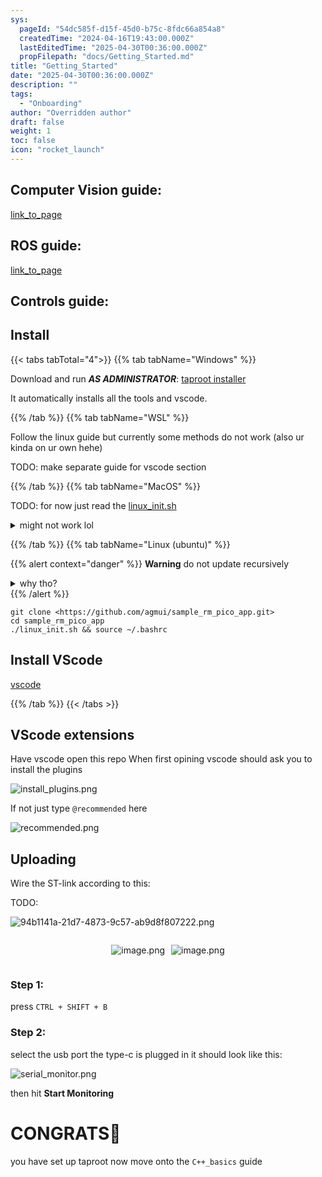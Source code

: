 ```yaml
---
sys:
  pageId: "54dc585f-d15f-45d0-b75c-8fdc66a854a8"
  createdTime: "2024-04-16T19:43:00.000Z"
  lastEditedTime: "2025-04-30T00:36:00.000Z"
  propFilepath: "docs/Getting_Started.md"
title: "Getting_Started"
date: "2025-04-30T00:36:00.000Z"
description: ""
tags:
  - "Onboarding"
author: "Overridden author"
draft: false
weight: 1
toc: false
icon: "rocket_launch"
---
```


## Computer Vision guide:

[link_to_page](86d45bc0-388b-4d26-8848-44f255f73d0e)

## ROS guide:

[link_to_page](3c76c1de-ec8f-46d6-8b0a-294005edc2d5)

## Controls guide:

## Install

{{< tabs tabTotal="4">}}
{{% tab tabName="Windows" %}}

Download and run _**AS ADMINISTRATOR**_: [taproot installer](https://github.com/Thornbots/TeachingFreshies/releases/tag/1.0)

It automatically installs all the tools and vscode.

{{% /tab %}}
{{% tab tabName="WSL" %}}

Follow the linux guide but currently some methods do not work (also ur kinda on ur own hehe)

TODO: make separate guide for vscode section

{{% /tab %}}
{{% tab tabName="MacOS" %}}

TODO: for now just read the [linux_init.sh](https://github.com/agmui/sample_rm_pico_app/blob/main/linux_init.sh)

<details>
<summary>might not work lol</summary>

`brew install libusb pkg-config`

Next install: [vscode](https://code.visualstudio.com/Download)

</details>

{{% /tab %}}
{{% tab tabName="Linux (ubuntu)" %}}

{{% alert context="danger" %}}
**Warning** do not update recursively
<details>
<summary>why tho?</summary>
There are some submodules that may go on for a while (like tinyusb) and I highly
recommend you don't need to get them.
If you want to see what submodules I update just look in `linux_init.sh`
</details>
{{% /alert %}}

```shell
git clone <https://github.com/agmui/sample_rm_pico_app.git>
cd sample_rm_pico_app
./linux_init.sh && source ~/.bashrc
```

## Install VScode

[vscode](https://code.visualstudio.com/Download)

{{% /tab %}}
{{< /tabs >}}

## VScode extensions

Have vscode open this repo
When first opining vscode should ask you to install the plugins

![install_plugins.png](https://prod-files-secure.s3.us-west-2.amazonaws.com/d518164a-d88e-44d1-a4ee-3adb3bd8bce0/89bd30f0-1825-4e77-867b-0a41ce370880/install_plugins.png?X-Amz-Algorithm=AWS4-HMAC-SHA256&X-Amz-Content-Sha256=UNSIGNED-PAYLOAD&X-Amz-Credential=ASIAZI2LB466RTXEG7KH%2F20250716%2Fus-west-2%2Fs3%2Faws4_request&X-Amz-Date=20250716T024830Z&X-Amz-Expires=3600&X-Amz-Security-Token=IQoJb3JpZ2luX2VjEDoaCXVzLXdlc3QtMiJHMEUCIQCsQSOBZ7DzAyAnm3pgAGIr4ASxKhHFJ2teb94edqUABwIgGHSDomowy8cNrvaa16teK7aOQIR2rSAO1TBIpyYKaAAq%2FwMIUhAAGgw2Mzc0MjMxODM4MDUiDCbIKSxSY5kuOn%2BueyrcAxCKdT1F%2F6HH3%2BR5hOsxbW45RzKbdC9%2FtpZI7wPtEBHFasaN1iiUXEhFxjuKWkRQHXjmJ1HGRCfRsnoz%2F1xxqs%2BgTW9Jo8XpwWUNlujEXVeO0ZU%2FrirN%2Buqze8LBiu0G%2FjhyMzLbK2wCVNTnj2zgwH91MGhYY9NcxDPHDDjtDG4ln6m61o%2BBAZzIiv7aq2fn36vwX%2BWiOIsqYUwwIFKvR%2F9GWvUkRJyAB7bJZBffWsinrG3YSt4T4z3NJvpdkQaY%2FgMKyj13CL637oP2evfdeWmDT1fIXD92RpuUCcLWJbSRbyGj5Mo0R1aT6wDVu8tpj0CN0truneUZZBnlx8a9dV3eB%2BsderTXOKi8I8tvYSiepC0UowsvyXfKYLvwir8cZhYi4kttrMEF5LSW2ybVOuRBTCziVW%2BJZ9Y0GrNPQQGe60a%2FFzAqVjDBivsw6e6YQzxb0vm4VcgALCC7DhKIbKNXPzu40XKhce9NdLvUqn%2BaqQiZS2vwwenIBvlXDkhnEeUXV9njN0cYy%2BeCn882dreFlYF%2BobrnqqAgdYcyrFS6V8oM1ZuQLzRPvBXbdiVGJi6ymUmixNN73NiYBpyBD30tg8Co1RmQOUipQBni5mAyDPv7UqBSjltIUXx0MM7928MGOqUBoPjPGRkG9P4FRCciW7Q0pCDIfiLdDmSXJTOmcvlvCFx6H%2BZw2ksfaUwo2%2FWrXXaP9u3j2gplNGCEpRlZPscl46iaIWJWqAS%2BkLUKQhs53vRHDER2kG%2FcpiOJimL3bt11jrt2VhoQmsxU9O8FOujMs%2BZL7oSrPJ%2BICIQtwd24cvwAT9z2sq5BNDmWeLhjsgAdZTkf6SDFPVti29U1pUnDII%2BcxLVv&X-Amz-Signature=69179421032a5748f2a7864e3bb4d318e8268a648fa5688c2a32322ca4f1a836&X-Amz-SignedHeaders=host&x-amz-checksum-mode=ENABLED&x-id=GetObject)

If not just type `@recommended` here  

![recommended.png](https://prod-files-secure.s3.us-west-2.amazonaws.com/d518164a-d88e-44d1-a4ee-3adb3bd8bce0/61e661e9-5d85-4dfc-be0d-8d2097a5e793/recommended.png?X-Amz-Algorithm=AWS4-HMAC-SHA256&X-Amz-Content-Sha256=UNSIGNED-PAYLOAD&X-Amz-Credential=ASIAZI2LB466RTXEG7KH%2F20250716%2Fus-west-2%2Fs3%2Faws4_request&X-Amz-Date=20250716T024830Z&X-Amz-Expires=3600&X-Amz-Security-Token=IQoJb3JpZ2luX2VjEDoaCXVzLXdlc3QtMiJHMEUCIQCsQSOBZ7DzAyAnm3pgAGIr4ASxKhHFJ2teb94edqUABwIgGHSDomowy8cNrvaa16teK7aOQIR2rSAO1TBIpyYKaAAq%2FwMIUhAAGgw2Mzc0MjMxODM4MDUiDCbIKSxSY5kuOn%2BueyrcAxCKdT1F%2F6HH3%2BR5hOsxbW45RzKbdC9%2FtpZI7wPtEBHFasaN1iiUXEhFxjuKWkRQHXjmJ1HGRCfRsnoz%2F1xxqs%2BgTW9Jo8XpwWUNlujEXVeO0ZU%2FrirN%2Buqze8LBiu0G%2FjhyMzLbK2wCVNTnj2zgwH91MGhYY9NcxDPHDDjtDG4ln6m61o%2BBAZzIiv7aq2fn36vwX%2BWiOIsqYUwwIFKvR%2F9GWvUkRJyAB7bJZBffWsinrG3YSt4T4z3NJvpdkQaY%2FgMKyj13CL637oP2evfdeWmDT1fIXD92RpuUCcLWJbSRbyGj5Mo0R1aT6wDVu8tpj0CN0truneUZZBnlx8a9dV3eB%2BsderTXOKi8I8tvYSiepC0UowsvyXfKYLvwir8cZhYi4kttrMEF5LSW2ybVOuRBTCziVW%2BJZ9Y0GrNPQQGe60a%2FFzAqVjDBivsw6e6YQzxb0vm4VcgALCC7DhKIbKNXPzu40XKhce9NdLvUqn%2BaqQiZS2vwwenIBvlXDkhnEeUXV9njN0cYy%2BeCn882dreFlYF%2BobrnqqAgdYcyrFS6V8oM1ZuQLzRPvBXbdiVGJi6ymUmixNN73NiYBpyBD30tg8Co1RmQOUipQBni5mAyDPv7UqBSjltIUXx0MM7928MGOqUBoPjPGRkG9P4FRCciW7Q0pCDIfiLdDmSXJTOmcvlvCFx6H%2BZw2ksfaUwo2%2FWrXXaP9u3j2gplNGCEpRlZPscl46iaIWJWqAS%2BkLUKQhs53vRHDER2kG%2FcpiOJimL3bt11jrt2VhoQmsxU9O8FOujMs%2BZL7oSrPJ%2BICIQtwd24cvwAT9z2sq5BNDmWeLhjsgAdZTkf6SDFPVti29U1pUnDII%2BcxLVv&X-Amz-Signature=6a1a860fadc72b63528f54df17f68d5c14f40dd047e5f0eb02c3bd01ad7839d9&X-Amz-SignedHeaders=host&x-amz-checksum-mode=ENABLED&x-id=GetObject)

## Uploading

Wire the ST-link according to this:

TODO:

![94b1141a-21d7-4873-9c57-ab9d8f807222.png](https://prod-files-secure.s3.us-west-2.amazonaws.com/d518164a-d88e-44d1-a4ee-3adb3bd8bce0/e5fad17d-ab82-4300-9f4c-505ab4b1202c/94b1141a-21d7-4873-9c57-ab9d8f807222.png?X-Amz-Algorithm=AWS4-HMAC-SHA256&X-Amz-Content-Sha256=UNSIGNED-PAYLOAD&X-Amz-Credential=ASIAZI2LB466RTXEG7KH%2F20250716%2Fus-west-2%2Fs3%2Faws4_request&X-Amz-Date=20250716T024830Z&X-Amz-Expires=3600&X-Amz-Security-Token=IQoJb3JpZ2luX2VjEDoaCXVzLXdlc3QtMiJHMEUCIQCsQSOBZ7DzAyAnm3pgAGIr4ASxKhHFJ2teb94edqUABwIgGHSDomowy8cNrvaa16teK7aOQIR2rSAO1TBIpyYKaAAq%2FwMIUhAAGgw2Mzc0MjMxODM4MDUiDCbIKSxSY5kuOn%2BueyrcAxCKdT1F%2F6HH3%2BR5hOsxbW45RzKbdC9%2FtpZI7wPtEBHFasaN1iiUXEhFxjuKWkRQHXjmJ1HGRCfRsnoz%2F1xxqs%2BgTW9Jo8XpwWUNlujEXVeO0ZU%2FrirN%2Buqze8LBiu0G%2FjhyMzLbK2wCVNTnj2zgwH91MGhYY9NcxDPHDDjtDG4ln6m61o%2BBAZzIiv7aq2fn36vwX%2BWiOIsqYUwwIFKvR%2F9GWvUkRJyAB7bJZBffWsinrG3YSt4T4z3NJvpdkQaY%2FgMKyj13CL637oP2evfdeWmDT1fIXD92RpuUCcLWJbSRbyGj5Mo0R1aT6wDVu8tpj0CN0truneUZZBnlx8a9dV3eB%2BsderTXOKi8I8tvYSiepC0UowsvyXfKYLvwir8cZhYi4kttrMEF5LSW2ybVOuRBTCziVW%2BJZ9Y0GrNPQQGe60a%2FFzAqVjDBivsw6e6YQzxb0vm4VcgALCC7DhKIbKNXPzu40XKhce9NdLvUqn%2BaqQiZS2vwwenIBvlXDkhnEeUXV9njN0cYy%2BeCn882dreFlYF%2BobrnqqAgdYcyrFS6V8oM1ZuQLzRPvBXbdiVGJi6ymUmixNN73NiYBpyBD30tg8Co1RmQOUipQBni5mAyDPv7UqBSjltIUXx0MM7928MGOqUBoPjPGRkG9P4FRCciW7Q0pCDIfiLdDmSXJTOmcvlvCFx6H%2BZw2ksfaUwo2%2FWrXXaP9u3j2gplNGCEpRlZPscl46iaIWJWqAS%2BkLUKQhs53vRHDER2kG%2FcpiOJimL3bt11jrt2VhoQmsxU9O8FOujMs%2BZL7oSrPJ%2BICIQtwd24cvwAT9z2sq5BNDmWeLhjsgAdZTkf6SDFPVti29U1pUnDII%2BcxLVv&X-Amz-Signature=d3860403db9786bbbe49d646c77d1d3d200f6962b8075398cf47cea209f6109c&X-Amz-SignedHeaders=host&x-amz-checksum-mode=ENABLED&x-id=GetObject)

<div style="display: flex;flex-direction: row; column-gap:10px; max-width: 630px;justify-content: center;">
<div>

![image.png](https://prod-files-secure.s3.us-west-2.amazonaws.com/d518164a-d88e-44d1-a4ee-3adb3bd8bce0/210ecb78-1116-4d7b-b9b7-2292f66fa2c2/image.png?X-Amz-Algorithm=AWS4-HMAC-SHA256&X-Amz-Content-Sha256=UNSIGNED-PAYLOAD&X-Amz-Credential=ASIAZI2LB466UYSI3XPV%2F20250716%2Fus-west-2%2Fs3%2Faws4_request&X-Amz-Date=20250716T024835Z&X-Amz-Expires=3600&X-Amz-Security-Token=IQoJb3JpZ2luX2VjEDoaCXVzLXdlc3QtMiJGMEQCIA2xgMZlqUyX86XS9B6g%2FCRXjGnfKoMn%2FBsigl50oK5bAiA05OApf%2Ftvb5rTeLQgVgaG0reDrxFIbiDW0acLoKjSCyr%2FAwhSEAAaDDYzNzQyMzE4MzgwNSIMczTWObOJWm3DAKVpKtwDwi6MLeliuPDs%2FufwtYjyJ%2Bh0rVMiBizTZ4hchH9DV%2FfmZEOln5m7W0glAKpXXf%2BpC8qVY7l3Llcj%2B1wrxXrTRX3fh1bcGyvFaJ3%2BZXh0CFFgO4Mq5VWBY7Uw1e4rsdneBsEsmW2iQV3yo0drkZsfll0a3L8daU0ZbHCt4T%2BIcxddF2yAwMGGIxE5bVm9jkfwWgUbS%2Buv6Y3QvG53dkQ2vqV%2F05td5nkvZKeBVr1MFPbRs3ei6n2MiXOYDjFgv8h5pE95wWd7Z08nBZY%2BFpjssbepg7Vw%2BHYAhkZQF6vJBGqaMlLjWKr0vl3dxygYoQRvmnNKfVOT5BHgLGBtkxijI5Fo%2F5GSUNyqruMwF1zBhnWyonhGc%2Bl%2Bfq7mEsbiZTHT4UKPsp1IvlUNuR4zuDv6J5EYkoI8GnVefLQUit0NbCfVZ3S8nO3Nuk%2BknmPgkzEW0dV7wPQ%2BAkLhElJqee3tYK6NwlB9PXSFPAp%2Fj1Yvh7jpaZ1KECvz8tGzfzA1oCUKwCtIdX55CvURUgEWG3fPedfe9oce1uG4hHD2fEmzNTF30gx9tsmjIvFqNsRSV4Ptoyq6v79FQA6y5x18%2Bbzew0t5j8S8kWoV7HPUhRTTODTNZdrKdllVeRIMUzsw8%2FzbwwY6pgE5FSPcaaoPx%2BIgB6YqnBVHBVVUMgC3x61%2Bsof%2BEfq93n%2F66m7PlU7CzseoInaGQkUaf0hso3g8cWCrW%2FArHS6dwDQmvpJ%2Fo75Ycy3g1jTWqIwU1jhgi4XitsmHFywD%2FrSUbK4DwN7z8tMEjAw05V2VmudEzywN1ILC82lgXSg%2FoVyfrouK4z4CjNbGfTA4srZd%2F589Sy%2BKS3BUWQcT%2BaG9lFQdWJSI&X-Amz-Signature=1a5d169e43fb8d0100d08ea36cf0df14500fed5ca8b3526e8ef52980f17b8547&X-Amz-SignedHeaders=host&x-amz-checksum-mode=ENABLED&x-id=GetObject)

</div>
<div>

![image.png](https://prod-files-secure.s3.us-west-2.amazonaws.com/d518164a-d88e-44d1-a4ee-3adb3bd8bce0/33a0fd0f-8ca6-4a86-8e09-26e95ded1fff/image.png?X-Amz-Algorithm=AWS4-HMAC-SHA256&X-Amz-Content-Sha256=UNSIGNED-PAYLOAD&X-Amz-Credential=ASIAZI2LB466XEI2RLSW%2F20250716%2Fus-west-2%2Fs3%2Faws4_request&X-Amz-Date=20250716T024837Z&X-Amz-Expires=3600&X-Amz-Security-Token=IQoJb3JpZ2luX2VjEDoaCXVzLXdlc3QtMiJIMEYCIQCyXPC%2F5EgBi4nyjnx2dNImwX3ha15ITcFJIc93oNRxvgIhAO3r6PKMGIki5X5kWJKNlt5wmf5BpPBFvRoDcMawf5mgKv8DCFIQABoMNjM3NDIzMTgzODA1IgwPQsC%2Bo671zFyYOqoq3AOrNm5x7B44qBBqRa958jVcMKMaYKvQoqk2LkEg8aXfZ9so%2BaPJXVwzrmCEdnpOtE%2BP05lrl0%2BJNFBgU9fWGoG98rz7xFmLnIQiPAK%2BBGS8DFnWT3bT2loWKM8XzNaSOs33qsXsufjQj4uuNNFkGjRtOS8bH6Zo2u9hnctEYUcW6UJqMyf4s19N5fkYgS8XsIQ4dU8l%2FRU1CmwGKj0JZm7fe0sssrHc8rNWtt2mQLnGfuTndnM02Gu91BnWgtoDGB5utPaFhgG1nHY0spPVSFInUpJ4qSOAoxPGPKujl2I24Jl0jRDv6cYdKVN22KV5VzUNgDHAhml05MXeJC8it9qENGWw4XwDOuaRkXgSmlsoqaGPZgxywygDr6LuE4Jzbv7DGfQFHt6bBM00hA5b6Gva55a0G7iX%2Ff52uDi1Y%2BezdJ1sFqg2ffhqalRMv44RgMz5pEM2tGsE95zykez46whh%2FDzhHsJ8KIIuBnQQE81U5oLT4i9vgxtTQRfxNo7oVmVCkK1q3KOwTAGYUt8uhifQ0dIBmVcEI27kKjfs5GQfEACNa%2FsE6r6NRYy2%2Bamesdvmno44WP%2Be5lGhnraiGhsvWZM4EtRn2%2B5lqB7COQhKr%2Fs%2BBH2j%2FUpmIA2NMjCw%2FdvDBjqkAfiPXcDk0c%2BjiVJoT3IKTOus4AZFqqKu%2FwftjgH9GLtDVjck1Pd35mh2oDIBB3DRdz7g0SLV%2F%2FQFUXP1dK2zHik3cihVzQOzG2L9un1Xv%2BZqZGKsIyllyHGcohizSe%2By%2Fv5C3O86JC9%2Bzx8Y2i9%2BC8mcpGerpQdHoIZMPwKGwdP6%2FjJOgmW8ojpE50XjCzDzeDgBAiJe2%2BmHIiyinn3iX7uou9a%2B&X-Amz-Signature=c48ed5146f38aed88edb2afa4604444c1e4f69c08058cf749e0e7ad2b8dc23d9&X-Amz-SignedHeaders=host&x-amz-checksum-mode=ENABLED&x-id=GetObject)

</div>
</div>

### Step 1:

press `CTRL + SHIFT + B`

### Step 2:

select the usb port the type-c is plugged in it should look like this:

![serial_monitor.png](https://prod-files-secure.s3.us-west-2.amazonaws.com/d518164a-d88e-44d1-a4ee-3adb3bd8bce0/f03f4774-05d4-4393-b6a0-d5efb6d315ab/serial_monitor.png?X-Amz-Algorithm=AWS4-HMAC-SHA256&X-Amz-Content-Sha256=UNSIGNED-PAYLOAD&X-Amz-Credential=ASIAZI2LB466RTXEG7KH%2F20250716%2Fus-west-2%2Fs3%2Faws4_request&X-Amz-Date=20250716T024830Z&X-Amz-Expires=3600&X-Amz-Security-Token=IQoJb3JpZ2luX2VjEDoaCXVzLXdlc3QtMiJHMEUCIQCsQSOBZ7DzAyAnm3pgAGIr4ASxKhHFJ2teb94edqUABwIgGHSDomowy8cNrvaa16teK7aOQIR2rSAO1TBIpyYKaAAq%2FwMIUhAAGgw2Mzc0MjMxODM4MDUiDCbIKSxSY5kuOn%2BueyrcAxCKdT1F%2F6HH3%2BR5hOsxbW45RzKbdC9%2FtpZI7wPtEBHFasaN1iiUXEhFxjuKWkRQHXjmJ1HGRCfRsnoz%2F1xxqs%2BgTW9Jo8XpwWUNlujEXVeO0ZU%2FrirN%2Buqze8LBiu0G%2FjhyMzLbK2wCVNTnj2zgwH91MGhYY9NcxDPHDDjtDG4ln6m61o%2BBAZzIiv7aq2fn36vwX%2BWiOIsqYUwwIFKvR%2F9GWvUkRJyAB7bJZBffWsinrG3YSt4T4z3NJvpdkQaY%2FgMKyj13CL637oP2evfdeWmDT1fIXD92RpuUCcLWJbSRbyGj5Mo0R1aT6wDVu8tpj0CN0truneUZZBnlx8a9dV3eB%2BsderTXOKi8I8tvYSiepC0UowsvyXfKYLvwir8cZhYi4kttrMEF5LSW2ybVOuRBTCziVW%2BJZ9Y0GrNPQQGe60a%2FFzAqVjDBivsw6e6YQzxb0vm4VcgALCC7DhKIbKNXPzu40XKhce9NdLvUqn%2BaqQiZS2vwwenIBvlXDkhnEeUXV9njN0cYy%2BeCn882dreFlYF%2BobrnqqAgdYcyrFS6V8oM1ZuQLzRPvBXbdiVGJi6ymUmixNN73NiYBpyBD30tg8Co1RmQOUipQBni5mAyDPv7UqBSjltIUXx0MM7928MGOqUBoPjPGRkG9P4FRCciW7Q0pCDIfiLdDmSXJTOmcvlvCFx6H%2BZw2ksfaUwo2%2FWrXXaP9u3j2gplNGCEpRlZPscl46iaIWJWqAS%2BkLUKQhs53vRHDER2kG%2FcpiOJimL3bt11jrt2VhoQmsxU9O8FOujMs%2BZL7oSrPJ%2BICIQtwd24cvwAT9z2sq5BNDmWeLhjsgAdZTkf6SDFPVti29U1pUnDII%2BcxLVv&X-Amz-Signature=937415f3c542761ca052020e1da89b6b4a2e15e1b409e9f0e3ef6d092c879ca2&X-Amz-SignedHeaders=host&x-amz-checksum-mode=ENABLED&x-id=GetObject)

then hit **Start Monitoring**

# CONGRATS🎉

you have set up taproot now move onto the `C++_basics` guide
